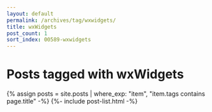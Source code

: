 ```yaml
---
layout: default
permalink: /archives/tag/wxwidgets/
title: wxWidgets
post_count: 1
sort_index: 00589-wxwidgets
---
```

<h1 class="page-heading">Posts tagged with wxWidgets</h1>
{% assign posts = site.posts | where_exp: "item", "item.tags contains page.title" -%}
{%- include post-list.html -%}
